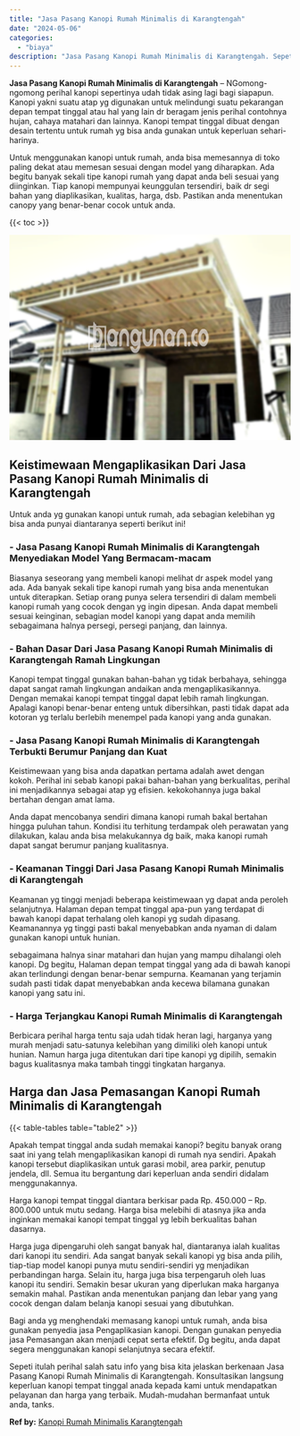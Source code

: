 ```yaml
---
title: "Jasa Pasang Kanopi Rumah Minimalis di Karangtengah"
date: "2024-05-06"
categories: 
  - "biaya"
description: "Jasa Pasang Kanopi Rumah Minimalis di Karangtengah. Sepeti itulah perihal salah satu info yang bisa kita jelaskan berkenaan Jasa Pasang Kanopi Rumah Minimali..."
---
```


**Jasa Pasang Kanopi Rumah Minimalis di Karangtengah** – NGomong-ngomong perihal kanopi sepertinya udah tidak asing lagi bagi siapapun. Kanopi yakni suatu atap yg digunakan untuk melindungi suatu pekarangan depan tempat tinggal atau hal yang lain dr beragam jenis perihal contohnya hujan, cahaya matahari dan lainnya. Kanopi tempat tinggal dibuat dengan desain tertentu untuk rumah yg bisa anda gunakan untuk keperluan sehari-harinya.

Untuk menggunakan kanopi untuk rumah, anda bisa memesannya di toko paling dekat atau memesan sesuai dengan model yang diharapkan. Ada begitu banyak sekali tipe kanopi rumah yang dapat anda beli sesuai yang diinginkan. Tiap kanopi mempunyai keunggulan tersendiri, baik dr segi bahan yang diaplikasikan, kualitas, harga, dsb. Pastikan anda menentukan canopy yang benar-benar cocok untuk anda.

{{< toc >}}

![Jasa Pasang Kanopi Rumah Minimalis di Karangtengah](/images/harga-kanopi-minimalis-17.png)

## Keistimewaan Mengaplikasikan Dari Jasa Pasang Kanopi Rumah Minimalis di Karangtengah

Untuk anda yg gunakan kanopi untuk rumah, ada sebagian kelebihan yg bisa anda punyai diantaranya seperti berikut ini!

### \- Jasa Pasang Kanopi Rumah Minimalis di Karangtengah Menyediakan Model Yang Bermacam-macam

Biasanya seseorang yang membeli kanopi melihat dr aspek model yang ada. Ada banyak sekali tipe kanopi rumah yang bisa anda menentukan untuk diterapkan. Setiap orang punya selera tersendiri di dalam membeli kanopi rumah yang cocok dengan yg ingin dipesan. Anda dapat membeli sesuai keinginan, sebagian model kanopi yang dapat anda memilih sebagaimana halnya persegi, persegi panjang, dan lainnya.

### \- Bahan Dasar Dari Jasa Pasang Kanopi Rumah Minimalis di Karangtengah Ramah Lingkungan

Kanopi tempat tinggal gunakan bahan-bahan yg tidak berbahaya, sehingga dapat sangat ramah lingkungan andaikan anda mengaplikasikannya. Dengan memakai kanopi tempat tinggal dapat lebih ramah lingkungan. Apalagi kanopi benar-benar enteng untuk dibersihkan, pasti tidak dapat ada kotoran yg terlalu berlebih menempel pada kanopi yang anda gunakan.

### \- Jasa Pasang Kanopi Rumah Minimalis di Karangtengah Terbukti Berumur Panjang dan Kuat

Keistimewaan yang bisa anda dapatkan pertama adalah awet dengan kokoh. Perihal ini sebab kanopi pakai bahan-bahan yang berkualitas, perihal ini menjadikannya sebagai atap yg efisien. kekokohannya juga bakal bertahan dengan amat lama.

Anda dapat mencobanya sendiri dimana kanopi rumah bakal bertahan hingga puluhan tahun. Kondisi itu terhitung terdampak oleh perawatan yang dilakukan, kalau anda bisa melakukannya dg baik, maka kanopi rumah dapat sangat berumur panjang kualitasnya.

### \- Keamanan Tinggi Dari Jasa Pasang Kanopi Rumah Minimalis di Karangtengah

Keamanan yg tinggi menjadi beberapa keistimewaan yg dapat anda peroleh selanjutnya. Halaman depan tempat tinggal apa-pun yang terdapat di bawah kanopi dapat terhalang oleh kanopi yg sudah dipasang. Keamanannya yg tinggi pasti bakal menyebabkan anda nyaman di dalam gunakan kanopi untuk hunian.

sebagaimana halnya sinar matahari dan hujan yang mampu dihalangi oleh kanopi. Dg begitu, Halaman depan tempat tinggal yang ada di bawah kanopi akan terlindungi dengan benar-benar sempurna. Keamanan yang terjamin sudah pasti tidak dapat menyebabkan anda kecewa bilamana gunakan kanopi yang satu ini.

### \- Harga Terjangkau Kanopi Rumah Minimalis di Karangtengah

Berbicara perihal harga tentu saja udah tidak heran lagi, harganya yang murah menjadi satu-satunya kelebihan yang dimiliki oleh kanopi untuk hunian. Namun harga juga ditentukan dari tipe kanopi yg dipilih, semakin bagus kualitasnya maka tambah tinggi tingkatan harganya.

## Harga dan Jasa Pemasangan Kanopi Rumah Minimalis di Karangtengah

{{< table-tables table="table2" >}}

Apakah tempat tinggal anda sudah memakai kanopi? begitu banyak orang saat ini yang telah mengaplikasikan kanopi di rumah nya sendiri. Apakah kanopi tersebut diaplikasikan untuk garasi mobil, area parkir, penutup jendela, dll. Semua itu bergantung dari keperluan anda sendiri didalam menggunakannya.

Harga kanopi tempat tinggal diantara berkisar pada Rp. 450.000 – Rp. 800.000 untuk mutu sedang. Harga bisa melebihi di atasnya jika anda inginkan memakai kanopi tempat tinggal yg lebih berkualitas bahan dasarnya.

Harga juga dipengaruhi oleh sangat banyak hal, diantaranya ialah kualitas dari kanopi itu sendiri. Ada sangat banyak sekali kanopi yg bisa anda pilih, tiap-tiap model kanopi punya mutu sendiri-sendiri yg menjadikan perbandingan harga. Selain itu, harga juga bisa terpengaruh oleh luas kanopi itu sendiri. Semakin besar ukuran yang diperlukan maka harganya semakin mahal. Pastikan anda menentukan panjang dan lebar yang yang cocok dengan dalam belanja kanopi sesuai yang dibutuhkan.

Bagi anda yg menghendaki memasang kanopi untuk rumah, anda bisa gunakan penyedia jasa Pengaplikasian kanopi. Dengan gunakan penyedia jasa Pemasangan akan menjadi cepat serta efektif. Dg begitu, anda dapat segera menggunakan kanopi selanjutnya secara efektif.

Sepeti itulah perihal salah satu info yang bisa kita jelaskan berkenaan Jasa Pasang Kanopi Rumah Minimalis di Karangtengah. Konsultasikan langsung keperluan kanopi tempat tinggal anada kepada kami untuk mendapatkan pelayanan dan harga yang terbaik. Mudah-mudahan bermanfaat untuk anda, tanks.

**Ref by:**  [Kanopi Rumah Minimalis Karangtengah](https://id.wikipedia.org/wiki/Kanopi)
